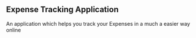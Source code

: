 
## Expense Tracking Application

An application which helps you track your Expenses in a much a easier way online

